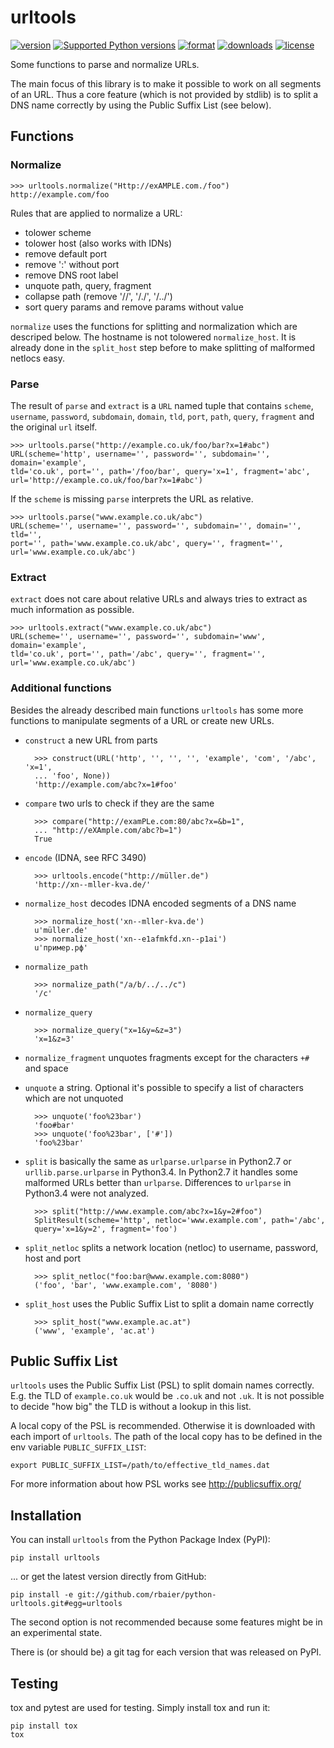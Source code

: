 urltools
========

[![version](https://pypip.in/v/urltools/badge.png?style=flat)](https://pypi.python.org/pypi/urltools)
[![Supported Python versions](https://pypip.in/py_versions/urltools/badge.svg?style=flat)](https://pypi.python.org/pypi/urltools/)
[![format](https://pypip.in/format/urltools/badge.png?style=flat)](https://pypi.python.org/pypi/urltools)
[![downloads](https://pypip.in/d/urltools/badge.png?style=flat)](https://pypi.python.org/pypi/urltools)
[![license](https://pypip.in/license/urltools/badge.png?style=flat)](https://pypi.python.org/pypi/urltools)

Some functions to parse and normalize URLs.

The main focus of this library is to make it possible to work on all segments of
an URL. Thus a core feature (which is not provided by stdlib) is to split a DNS
name correctly by using the Public Suffix List (see below).


## Functions

### Normalize

    >>> urltools.normalize("Http://exAMPLE.com./foo")
    http://example.com/foo

Rules that are applied to normalize a URL:

* tolower scheme
* tolower host (also works with IDNs)
* remove default port
* remove ':' without port
* remove DNS root label
* unquote path, query, fragment
* collapse path (remove '//', '/./', '/../')
* sort query params and remove params without value

`normalize` uses the functions for splitting and normalization which are
descriped below. The hostname is not tolowered `normalize_host`. It is already
done in the `split_host` step before to make splitting of malformed netlocs
easy.


### Parse

The result of `parse` and `extract` is a `URL` named tuple that contains
`scheme`, `username`, `password`, `subdomain`, `domain`, `tld`, `port`, `path`,
`query`, `fragment` and the original `url` itself.

    >>> urltools.parse("http://example.co.uk/foo/bar?x=1#abc")
    URL(scheme='http', username='', password='', subdomain='', domain='example',
    tld='co.uk', port='', path='/foo/bar', query='x=1', fragment='abc',
    url='http://example.co.uk/foo/bar?x=1#abc')

If the `scheme` is missing `parse` interprets the URL as relative.

    >>> urltools.parse("www.example.co.uk/abc")
    URL(scheme='', username='', password='', subdomain='', domain='', tld='',
    port='', path='www.example.co.uk/abc', query='', fragment='',
    url='www.example.co.uk/abc')


### Extract

`extract` does not care about relative URLs and always tries to extract as much
information as possible.

    >>> urltools.extract("www.example.co.uk/abc")
    URL(scheme='', username='', password='', subdomain='www', domain='example',
    tld='co.uk', port='', path='/abc', query='', fragment='',
    url='www.example.co.uk/abc')


### Additional functions

Besides the already described main functions `urltools` has some more functions
to manipulate segments of a URL or create new URLs.

* `construct` a new URL from parts

        >>> construct(URL('http', '', '', '', 'example', 'com', '/abc', 'x=1',
        ... 'foo', None))
        'http://example.com/abc?x=1#foo'

* `compare` two urls to check if they are the same

        >>> compare("http://examPLe.com:80/abc?x=&b=1",
        ... "http://eXAmple.com/abc?b=1")
        True

* `encode` (IDNA, see RFC 3490)

        >>> urltools.encode("http://müller.de")
        'http://xn--mller-kva.de/'

* `normalize_host` decodes IDNA encoded segments of a DNS name

        >>> normalize_host('xn--mller-kva.de')
        u'müller.de'
        >>> normalize_host('xn--e1afmkfd.xn--p1ai')
        u'пример.рф'

* `normalize_path`

        >>> normalize_path("/a/b/../../c")
        '/c'

* `normalize_query`

        >>> normalize_query("x=1&y=&z=3")
        'x=1&z=3'

* `normalize_fragment` unquotes fragments except for the characters `+#` and
  space
* `unquote` a string. Optional it's possible to specify a list of characters
  which are not unquoted

        >>> unquote('foo%23bar')
        'foo#bar'
        >>> unquote('foo%23bar', ['#'])
        'foo%23bar'

* `split` is basically the same as `urlparse.urlparse` in Python2.7 or
  `urllib.parse.urlparse` in Python3.4. In Python2.7 it handles some malformed
  URLs better than `urlparse`. Differences to `urlparse` in Python3.4 were not
  analyzed.

        >>> split("http://www.example.com/abc?x=1&y=2#foo")
        SplitResult(scheme='http', netloc='www.example.com', path='/abc',
        query='x=1&y=2', fragment='foo')

* `split_netloc` splits a network location (netloc) to username, password, host
  and port

        >>> split_netloc("foo:bar@www.example.com:8080")
        ('foo', 'bar', 'www.example.com', '8080')

* `split_host` uses the Public Suffix List to split a domain name correctly

        >>> split_host("www.example.ac.at")
        ('www', 'example', 'ac.at')



## Public Suffix List

`urltools` uses the Public Suffix List (PSL) to split domain names correctly.
E.g. the TLD of `example.co.uk` would be `.co.uk` and not `.uk`. It is not
possible to decide "how big" the TLD is without a lookup in this list.

A local copy of the PSL is recommended. Otherwise it is downloaded with each
import of `urltools`. The path of the local copy has to be defined in the env
variable `PUBLIC_SUFFIX_LIST`:

    export PUBLIC_SUFFIX_LIST=/path/to/effective_tld_names.dat

For more information about how PSL works see http://publicsuffix.org/



## Installation

You can install `urltools` from the Python Package Index (PyPI):

    pip install urltools

... or get the latest version directly from GitHub:

    pip install -e git://github.com/rbaier/python-urltools.git#egg=urltools


The second option is not recommended because some features might be in an
experimental state.

There is (or should be) a git tag for each version that was released on PyPI.



## Testing

tox and pytest are used for testing. Simply install tox and run it:

    pip install tox
    tox
